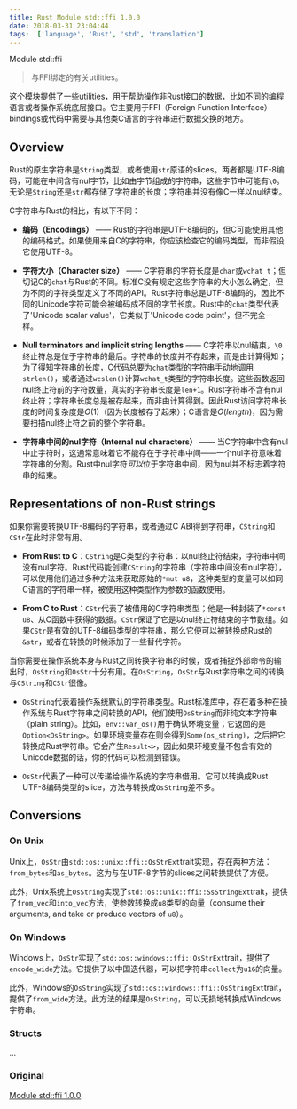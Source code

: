 ```yaml
---
title: Rust Module std::ffi 1.0.0
date: 2018-03-31 23:04:44
tags:  ['language', 'Rust', 'std', 'translation'] 
---
```


Module std::ffi

> 与FFI绑定的有关utilities。

这个模块提供了一些utilities，用于帮助操作非Rust接口的数据，比如不同的编程语言或者操作系统底层接口。它主要用于FFI（Foreign Function Interface）bindings或代码中需要与其他类C语言的字符串进行数据交换的地方。

## Overview

Rust的原生字符串是`String`类型，或者使用`str`原语的slices。两者都是UTF-8编码，可能在中间含有nul字节，比如由字节组成的字符串，这些字节中可能有`\0`。无论是`String`还是`str`都存储了字符串的长度；字符串并没有像C一样以nul结束。

C字符串与Rust的相比，有以下不同：

* __编码（Encodings）__ —— Rust的字符串是UTF-8编码的，但C可能使用其他的编码格式。如果使用来自C的字符串，你应该检查它的编码类型，而非假设它使用UTF-8。

* __字符大小（Character size）__ —— C字符串的字符长度是`char`或`wchat_t`；但切记C的`chat`与Rust的不同。标准C没有规定这些字符串的大小怎么确定，但为不同的字符类型定义了不同的API。Rust字符串总是UTF-8编码的，因此不同的Unicode字符可能会被编码成不同的字节长度。Rust中的`chat`类型代表了'Unicode scalar value'，它类似于'Unicode code point'，但不完全一样。

* __Null terminators and implicit string lengths__ —— C字符串以nul结束，`\0`终止符总是位于字符串的最后。字符串的长度并不存起来，而是由计算得知；为了得知字符串的长度，C代码总要为`chat`类型的字符串手动地调用`strlen()`，或者通过`wcslen()`计算`wchat_t`类型的字符串长度。这些函数返回nul终止符前的字符数量，真实的字符串长度是`len+1`。Rust字符串不含有nul终止符；字符串长度总是被存起来，而非由计算得到。因此Rust访问字符串长度的时间复杂度是$O(1)$（因为长度被存了起来）；C语言是$O(length)$，因为需要扫描nul终止符之前的整个字符串。

* __字符串中间的nul字符（Internal nul characters）__ —— 当C字符串中含有nul中止字符时，这通常意味着它不能存在于字符串中间——一个nul字符意味着字符串的分割。Rust中nul字符*可以*位于字符串中间，因为nul并不标志着字符串的结束。

## Representations of non-Rust strings

如果你需要转换UTF-8编码的字符串，或者通过C ABI得到字符串，`CString`和`CStr`在此时非常有用。

* __From Rust to C__：`CString`是C类型的字符串：以nul终止符结束，字符串中间没有nul字符。Rust代码能创建`CString`的字符串（字符串中间没有nul字符），可以使用他们通过多种方法来获取原始的`*mut u8`，这种类型的变量可以如同C语言的字符串一样，被使用这种类型作为参数的函数使用。

* __From C to Rust__：`CStr`代表了被借用的C字符串类型；他是一种封装了`*const u8`、从C函数中获得的数据。`CStr`保证了它是以nul终止符结束的字节数组。如果`CStr`是有效的UTF-8编码类型的字符串，那么它便可以被转换成Rust的`&str`，或者在转换的时候添加了一些替代字符。

当你需要在操作系统本身与Rust之间转换字符串的时候，或者捕捉外部命令的输出时，`OsString`和`OsStr`十分有用。在`OsString`，`OsStr`与Rust字符串之间的转换与`CString`和`CStr`很像。

* `OsString`代表着操作系统默认的字符串类型。Rust标准库中，存在着多种在操作系统与Rust字符串之间转换的API，他们使用`OsString`而非纯文本字符串（plain string）。比如，`env::var_os()`用于确认环境变量；它返回的是`Option<OsString>`。如果环境变量存在则会得到`Some(os_string)`，之后把它转换成Rust字符串。它会产生`Result<>`，因此如果环境变量不包含有效的Unicode数据的话，你的代码可以检测到错误。

* `OsStr`代表了一种可以传递给操作系统的字符串借用。它可以转换成Rust UTF-8编码类型的slice，方法与转换成`OsString`差不多。

## Conversions

### On Unix

Unix上，`OsStr`由`std::os::unix::ffi::OsStrExt`trait实现，存在两种方法：`from_bytes`和`as_bytes`。这为与在UTF-8字节的slices之间转换提供了方便。

此外，Unix系统上`OsString`实现了`std::os::unix::ffi::SsStringExt`trait，提供了`from_vec`和`into_vec`方法，使参数转换成`u8`类型的向量（consume their arguments, and take or produce vectors of `u8`）。

### On Windows

Windows上，`OsStr`实现了`std::os::windows::ffi::OsStrExt`trait，提供了`encode_wide`方法。它提供了以中国迭代器，可以把字符串`collect`为`u16`的向量。

此外，Windows的`OsString`实现了`std::os::windows::ffi::OsStringExt`trait，提供了`from_wide`方法。此方法的结果是`OsString`，可以无损地转换成Windows字符串。

### Structs

...

### Original

[Module std::ffi 1.0.0](https://doc.rust-lang.org/std/ffi/)
